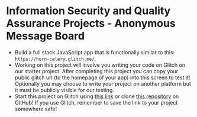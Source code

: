 # Information Security and Quality Assurance Projects - Anonymous Message Board

 * Build a full stack JavaScript app that is functionally similar to this: ```https://horn-celery.glitch.me/```.
 * Working on this project will involve you writing your code on Glitch on our starter project. After completing this project you can copy your public glitch url (to the homepage of your app) into this screen to test it! Optionally you may choose to write your project on another platform but it must be publicly visible for our testing.
 * Start this project on Glitch using [this link](https://glitch.com/#!/import/github/freeCodeCamp/boilerplate-project-messageboard/) or clone [this repository](https://github.com/freeCodeCamp/boilerplate-project-messageboard/) on GitHub! If you use Glitch, remember to save the link to your project somewhere safe!
